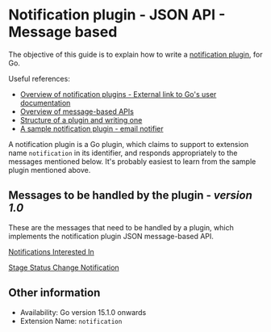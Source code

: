 # Notification plugin - JSON API - Message based

The objective of this guide is to explain how to write a [notification plugin](notification_plugin_overview.md), for Go.

Useful references:
* [Overview of notification plugins - External link to Go's user documentation ](http://www.go.cd/documentation/user/current/extension_points/notification_extension.html)
* [Overview of message-based APIs](../json_message_based_plugin_api.md)
* [Structure of a plugin and writing one](../go_plugins_basics.md)
* [A sample notification plugin - email notifier](https://github.com/gocd/go-plugins/tree/master/plugins-for-tests/test-notification-plugin)

A notification plugin is a Go plugin, which claims to support to extension name `notification` in its identifier, and responds appropriately to the messages mentioned below. It's probably easiest to learn from the sample plugin mentioned above.

## Messages to be handled by the plugin - ***version 1.0***

These are the messages that need to be handled by a plugin, which implements the notification plugin JSON message-based API.

[Notifications Interested In](version_1_0/notifications_interested_in.md)

[Stage Status Change Notification](version_1_0/stage_status_notification.md)

## Other information

* Availability: Go version 15.1.0 onwards
* Extension Name: `notification`
